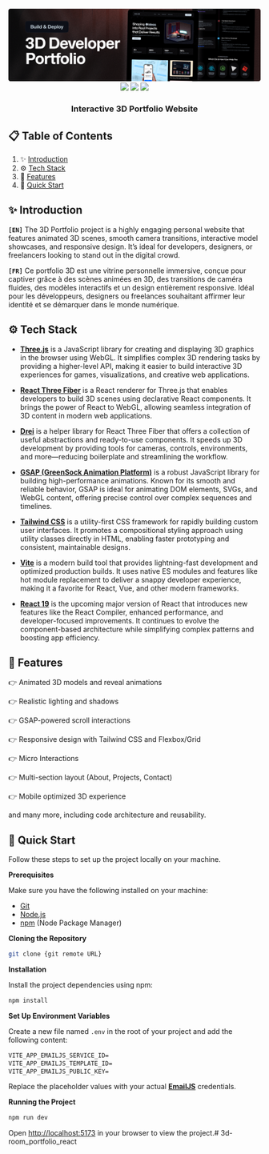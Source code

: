 <div align="center">
  <br />
    <a href="" target="_blank">
      <img src="public/images/readme.png" alt="Project Banner">
    </a>
  <br />

  <div>
    <img src="https://img.shields.io/badge/-Three.js-black?style=for-the-badge&logo=three.js&logoColor=white" />
    <img src="https://img.shields.io/badge/-GSAP-88CE02?style=for-the-badge&logo=greensock&logoColor=white" />
    <img src="https://img.shields.io/badge/-Tailwind_CSS-38B2AC?style=for-the-badge&logo=tailwind-css&logoColor=white" />
  </div>

  <h3 align="center">Interactive 3D Portfolio Website</h3>
</div>

## 📋 <a name="table">Table of Contents</a>

1. ✨ [Introduction](#introduction)
2. ⚙️ [Tech Stack](#tech-stack)
3. 📝 [Features](#features)
4. 🤸 [Quick Start](#quick-start)

## <a name="introduction">✨ Introduction</a>

**`[EN]`** The 3D Portfolio project is a highly engaging personal website that features animated 3D scenes, smooth camera transitions, interactive model showcases, and responsive design. It’s ideal for developers, designers, or freelancers looking to stand out in the digital crowd.

**`[FR]`** Ce portfolio 3D est une vitrine personnelle immersive, conçue pour captiver grâce à des scènes animées en 3D, des transitions de caméra fluides, des modèles interactifs et un design entièrement responsive. Idéal pour les développeurs, designers ou freelances souhaitant affirmer leur identité et se démarquer dans le monde numérique.

## <a name="tech-stack">⚙️ Tech Stack</a>

- [**Three.js**](https://threejs.org/) is a JavaScript library for creating and displaying 3D graphics in the browser using WebGL. It simplifies complex 3D rendering tasks by providing a higher-level API, making it easier to build interactive 3D experiences for games, visualizations, and creative web applications.

- [**React Three Fiber**](https://docs.pmnd.rs/react-three-fiber) is a React renderer for Three.js that enables developers to build 3D scenes using declarative React components. It brings the power of React to WebGL, allowing seamless integration of 3D content in modern web applications.

- [**Drei**](https://drei.docs.pmnd.rs/) is a helper library for React Three Fiber that offers a collection of useful abstractions and ready-to-use components. It speeds up 3D development by providing tools for cameras, controls, environments, and more—reducing boilerplate and streamlining the workflow.

- [**GSAP (GreenSock Animation Platform)**](https://gsap.com/) is a robust JavaScript library for building high-performance animations. Known for its smooth and reliable behavior, GSAP is ideal for animating DOM elements, SVGs, and WebGL content, offering precise control over complex sequences and timelines.

- [**Tailwind CSS**](https://tailwindcss.com/) is a utility-first CSS framework for rapidly building custom user interfaces. It promotes a compositional styling approach using utility classes directly in HTML, enabling faster prototyping and consistent, maintainable designs.

- [**Vite**](https://vitejs.dev/) is a modern build tool that provides lightning-fast development and optimized production builds. It uses native ES modules and features like hot module replacement to deliver a snappy developer experience, making it a favorite for React, Vue, and other modern frameworks.

- [**React 19**](https://react.dev/blog/2024/12/05/react-19) is the upcoming major version of React that introduces new features like the React Compiler, enhanced performance, and developer-focused improvements. It continues to evolve the component-based architecture while simplifying complex patterns and boosting app efficiency.


## <a name="features">📝 Features</a>

👉 Animated 3D models and reveal animations

👉 Realistic lighting and shadows

👉 GSAP-powered scroll interactions

👉 Responsive design with Tailwind CSS and Flexbox/Grid

👉 Micro Interactions

👉 Multi-section layout (About, Projects, Contact)

👉 Mobile optimized 3D experience

and many more, including code architecture and reusability.

## <a name="quick-start">🚀 Quick Start</a>

Follow these steps to set up the project locally on your machine.

**Prerequisites**

Make sure you have the following installed on your machine:

- [Git](https://git-scm.com/)
- [Node.js](https://nodejs.org/en)
- [npm](https://www.npmjs.com/) (Node Package Manager)

**Cloning the Repository**

```bash
git clone {git remote URL}
```

**Installation**

Install the project dependencies using npm:

```bash
npm install
```

**Set Up Environment Variables**

Create a new file named `.env` in the root of your project and add the following content:

```env
VITE_APP_EMAILJS_SERVICE_ID=
VITE_APP_EMAILJS_TEMPLATE_ID=
VITE_APP_EMAILJS_PUBLIC_KEY=
```

Replace the placeholder values with your actual **[EmailJS](https://www.emailjs.com/)** credentials.

**Running the Project**

```bash
npm run dev
```

Open [http://localhost:5173](http://localhost:5173/) in your browser to view the project.# 3d-room_portfolio_react
